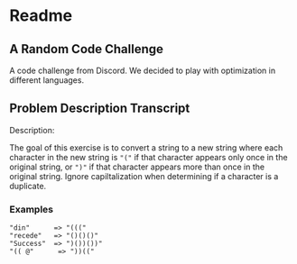 # Readme

## A Random Code Challenge

A code challenge from Discord. We decided to play with optimization in
different languages.

## Problem Description Transcript

Description:

The goal of this exercise is to convert a string to a new string where each
character in the new string is `"("` if that character appears only once in
the original string, or `")"` if that character appears more than once in the
original string. Ignore capiltalization when determining if a character is a
duplicate.

### Examples

```text
"din"      => "((("
"recede"   => "()()()"
"Success"  => ")())())"
"(( @"      => "))(("
```
